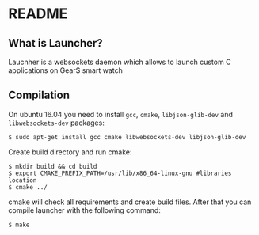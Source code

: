 README
======

What is Launcher?
-----------------

Laucnher is a websockets daemon which allows to launch
custom C applications on GearS smart watch

Compilation
-----------

On ubuntu 16.04 you need to install `gcc`, `cmake`, `libjson-glib-dev` and 
`libwebsockets-dev` packages:

    $ sudo apt-get install gcc cmake libwebsockets-dev libjson-glib-dev

Create build directory and run cmake:

    $ mkdir build && cd build
    $ export CMAKE_PREFIX_PATH=/usr/lib/x86_64-linux-gnu #libraries location
    $ cmake ../

cmake will check all requirements and create build files. 
After that you can compile launcher with the following command:

    $ make


